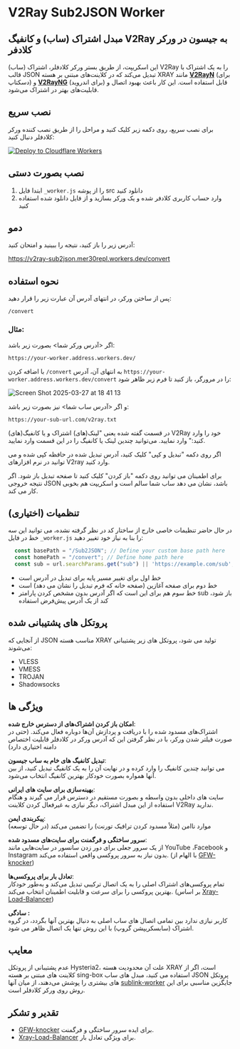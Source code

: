 # V2Ray Sub2JSON Worker

## مبدل اشتراک (ساب) و کانفیگ V2Ray به جیسون در ورکر کلادفر

این اسکریپت، از طریق بستر ورکر کلادفلر، اشتراک‌ (ساب) V2Ray را به یک اشتراک با قالب JSON تبدیل می‌کند که در کلاینت‌های مبتنی بر هسته XRAY مانند **[V2RayN](https://github.com/2dust/v2rayN)** (برای دسکتاپ) و **[V2RayNG](https://github.com/2dust/v2rayNG)** (برای اندروید) قابل استفاده است. این کار باعث بهبود اتصال و قابلیت‌های بهتر در اشتراک می‌شود.


## نصب سریع

برای نصب سریع، روی دکمه زیر کلیک کنید و مراحل را از طریق نصب کننده ورکر کلادفلر دنبال کنید:

[![Deploy to Cloudflare Workers](https://deploy.workers.cloudflare.com/button)](https://deploy.workers.cloudflare.com/?url=https://github.com/mer30hamid/v2ray-sub2json-worker)
## نصب بصورت دستی

1. ابتدا فایل `_worker.js` را از پوشه src دانلود کنید
2. وارد حساب کاربری کلادفر شده و یک ورکر بسازید و از فایل دانلود شده استفاده کنید

## دمو

آدرس زیر را باز کنید، نتیجه را ببینید و امتحان کنید:

https://v2ray-sub2json.mer30repl.workers.dev/convert


## نحوه استفاده

پس از ساختن ورکر، در انتهای آدرس آن عبارت زیر را قرار دهید:
```
/convert
```

### مثال: 

اگر <آدرس ورکر شما> بصورت زیر باشد:

`https://your-worker.address.workers.dev/`


با اضافه کردن `/convert` به انتهای آن، آدرس `https://your-worker.address.workers.dev/convert` را در مرورگر، باز کنید تا فرم زیر ظاهر شود:



![Screen Shot 2025-03-27 at 18 41 13](https://github.com/user-attachments/assets/0b5f317d-eb35-45f8-9a83-c4a243c51890)




و اگر <آدرس ساب شما> نیز بصورت زیر باشد:


`https://your-sub-url.com/v2ray.txt`

در قسمت گفته شده یعنی "لینک(های) اشتراک و یا کانفیگ(های) V2Ray خود را وارد کنید:" وارد نمایید. می‌توانید چندین لینک یا کانفیگ را در این قسمت وارد نمایید.

اگر روی دکمه "تبدیل و کپی" کلیک کنید، آدرس تبدیل شده در حافظه کپی شده و می توانید در نرم افزارهای V2ray وارد کنید.


برای اطمینان می توانید روی دکمه "باز کردن" کلیک کنید تا صفحه تبدیل باز شود. اگر نتیجه خروجی JSON باشد، نشان می دهد ساب شما سالم است و اسکریپت هم بخوبی کار می کند.


## تنظمیات (اختیاری)

در حال حاضر تنظیمات خاصی خارج از ساختار کد در نظر گرفته نشده، می توانید این سه خط در فایل `_worker.js` را بنا به نیاز خود تغییر دهید:

```javascript
  const basePath = "/Sub2JSON"; // Define your custom base path here
  const homePath = "/convert"; // Define home path here
  const sub = url.searchParams.get("sub") || 'https://example.com/sub'; // subscription URL
```

   - خط اول برای تغییر مسیر پایه برای تبدیل در آدرس است
   - خط دوم برای صفحه آغازین (صفحه خانه که فرم تبدیل را نشان می دهد) است
   - خط سوم هم برای این است که اگر آدرس بدون مشخص کردن پارامتر sub باز شود، از یک آدرس پیش‌فرض استفاده ‎‌کند

## پروتکل های پشتیبانی شده

از آنجایی که JSON مناسب هسته XRAY تولید می شود، پروتکل های زیر پشتیبانی می‌شوند:

- VLESS
- VMESS
- TROJAN
- Shadowsocks


## ویژگی ها

**امکان باز کردن اشتراک‌های از دسترس خارج شده**:  
   اشتراک‌های مسدود شده را با دریافت و پردازش آن‌ها دوباره فعال می‌کند. (حتی در صورت فیلتر شدن ورکر، با در نظر گرفتن این که آدرس ورکر در کلادفلر قابلیت اختصاص دامنه اختیاری دارد)


**تبدیل کانفیگ های خام به ساب جیسون**:  
   می توانید چندین کانفیگ را وارد کرده و در نهایت آن را به یک کانفیگ تبدیل کنید، از بین آنها همواره بصورت خودکار بهترین کانفیگ انتخاب می‌شود.

**بهینه‌سازی برای سایت های ایرانی**:  
   سایت های داخلی بدون واسطه و بصورت مستقیم در دسترس قرار می گیرند و هنگام استفاده از این مبدل اشتراک، دیگر نیازی به غیرفعال کردن کلاینت V2Ray ندارید.

**پیکربندی ایمن**:  
   موارد ناامن (مثلاً مسدود کردن ترافیک تورنت) را تضمین می‌کند (در حال توسعه)

**سرور ساختگی و فرگمنت برای سایت‌های مسدود شده**:  
   از یک سرور جعلی برای دور زدن سانسور در سایت‌هایی مانند YouTube ،Facebook و Instagram بدون نیاز به سرور پروکسی واقعی استفاده می‌کند. (با الهام از [GFW-knocker](https://github.com/GFW-knocker/gfw_resist_HTTPS_proxy))

**تعادل بار برای پروکسی‌ها**:  
   تمام پروکسی‌های اشتراک اصلی را  به یک اتصال ترکیبی تبدیل می‌کند و به‌طور خودکار بهترین پروکسی را برای سرعت و قابلیت اطمینان انتخاب می‌کند. (بر اساس [Xray-Load-Balancer](https://github.com/Surfboardv2ray/Xray-Load-Balancer))

**سادگی :**  
   کاربر نیازی ندارد بین تمامی اتصال های ساب اصلی به دنبال بهترین آنها بگردد، در گروه اشتراک (سابسکریپشن گروپ) با این روش تنها یک اتصال ظاهر می شود.


## معایب
عدم پشتیبانی از پروتکل Hysteria2، علت آن محدودیت هسته XRAY است، اگر از کلاینت های مبتنی بر هسته sing-box استفاده می کنید، مبدل های ساب JSON پروتکل های بیشتری را پوشش می‌دهند، از میان آنها [sublink-worker](https://github.com/7Sageer/sublink-worker) جایگزین مناسبی برای این روش روی ورکر کلادفلر است.

## تقدیر و تشکر

- [GFW-knocker](https://github.com/GFW-knocker/gfw_resist_HTTPS_proxy) برای ایده سرور ساختگی و فرگمنت.
- [Xray-Load-Balancer](https://github.com/Surfboardv2ray/Xray-Load-Balancer) برای ویژگی تعادل بار.

